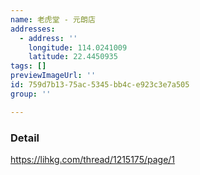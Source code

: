 ```yaml
---
name: 老虎堂 - 元朗店
addresses:
  - address: ''
    longitude: 114.0241009
    latitude: 22.4450935
tags: []
previewImageUrl: ''
id: 759d7b13-75ac-5345-bb4c-e923c3e7a505
group: ''

---
```

### Detail
https://lihkg.com/thread/1215175/page/1
